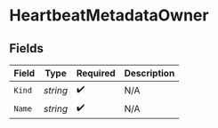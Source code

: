# HeartbeatMetadataOwner


## Fields

| Field              | Type               | Required           | Description        |
| ------------------ | ------------------ | ------------------ | ------------------ |
| `Kind`             | *string*           | :heavy_check_mark: | N/A                |
| `Name`             | *string*           | :heavy_check_mark: | N/A                |